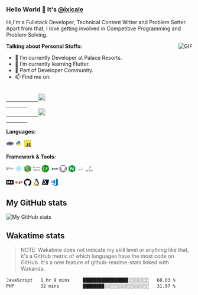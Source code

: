 <!--
**ixicale/ixicale** is a ✨ _special_ ✨ repository because its `README.md` (this file) appears on your GitHub profile.

Here are some ideas to get you started:

- 🔭 I’m currently working on ...
- 🌱 I’m currently learning ...
- 👯 I’m looking to collaborate on ...
- 🤔 I’m looking for help with ...
- 💬 Ask me about ...
- 📫 How to reach me: ...
- 😄 Pronouns: ...
- ⚡ Fun fact: ...

-->

### Hello World 👋 It's [@ixicale](https://in.linkedin.com/in/ixicale)

Hi,I'm a Fullstack Developer, Technical Content Writer and Problem Setter. Apart from that, I love getting involved in Competitive Programming and Problem Solving.

<img align="right" height="365" alt="GIF" src="https://media.giphy.com/media/USV0ym3bVWQJJmNu3N/giphy.gif" />

**Talking about Personal Stuffs:**

-   🔭 I’m currently Developer at Palace Resorts.
-   🌱 I’m currently learning Flutter.
-   👯 Part of Developer Community.
-   📫 Find me on:

<p>
    <!-- <a href="https://ixicale.github.io/" target="_blank" rel="noopener noreferrer">
        <code>
            <img
                class="text-red" height="20" width="20"
                src="https://raw.githubusercontent.com/iconic/open-iconic/master/svg/globe.svg"
            />
        </code>
    </a> -->
    <a href="https://linkedin.com/in/ixicale">
        <code>
            <img
                class="text-red" height="20" width="20"
                src="https://cdn.jsdelivr.net/npm/simple-icons@v3/icons/linkedin.svg"
            />
        </code>
    </a>
    <a href="mailto:ixicaleescalante@gmail.com" >
        <code>
            <img
                class="text-red" height="20" width="20"
                src="https://cdn.jsdelivr.net/npm/simple-icons@v4/icons/gmail.svg"
            />
        </code>
    </a>
</p>

**Languages:**

<code><img height="20" width="20" alt="php" src="https://raw.githubusercontent.com/github/explore/master/topics/php/php.png" /></code>
<code><img height="20" width="20" alt="python" src="https://raw.githubusercontent.com/github/explore/master/topics/python/python.png" /></code>
<code><img height="20" width="20" alt="javascript" src="https://raw.githubusercontent.com/github/explore/master/topics/javascript/javascript.png" /></code>

**Framework & Tools:**

<code><img height="20" width="20" alt="flask" src="https://raw.githubusercontent.com/github/explore/master/topics/flask/flask.png" /></code>
<code><img height="20" width="20" alt="react" src="https://raw.githubusercontent.com/github/explore/master/topics/react/react.png" /></code>
<code><img height="20" width="20" alt="nodejs" src="https://raw.githubusercontent.com/github/explore/master/topics/nodejs/nodejs.png" /></code>
<code><img height="20" width="20" alt="aspnet" src="https://raw.githubusercontent.com/github/explore/master/topics/aspnet/aspnet.png" /></code>
<code><img height="20" width="20" alt="csharp" src="https://raw.githubusercontent.com/github/explore/master/topics/csharp/csharp.png" /></code>
<code><img height="20" width="20" alt="bash" src="https://raw.githubusercontent.com/github/explore/master/topics/bash/bash.png" /></code>
<code><img height="20" width="20" alt="material-design" src="https://raw.githubusercontent.com/github/explore/master/topics/material-design/material-design.png" /></code>
<code><img height="20" width="20" alt="nginx" src="https://raw.githubusercontent.com/github/explore/master/topics/nginx/nginx.png" /></code>
<code><img height="20" width="20" alt="mysql" src="https://raw.githubusercontent.com/github/explore/master/topics/mysql/mysql.png" /></code>
<code><img height="20" width="20" alt="sql-server" src="https://raw.githubusercontent.com/github/explore/master/topics/sql-server/sql-server.png" /></code>

<code><img height="20" width="20" alt="markdown" src="https://raw.githubusercontent.com/github/explore/master/topics/markdown/markdown.png" /></code>
<code><img height="20" width="20" alt="git" src="https://raw.githubusercontent.com/github/explore/master/topics/git/git.png" /></code>
<code><img height="20" width="20" alt="github" src="https://raw.githubusercontent.com/github/explore/master/topics/github/github.png" /></code>
<code><img height="20" width="20" alt="linux" src="https://raw.githubusercontent.com/github/explore/master/topics/linux/linux.png" /></code>
<code><img height="20" width="20" alt="powershell" src="https://raw.githubusercontent.com/github/explore/master/topics/powershell/powershell.png" /></code>
<code><img height="20" width="20" alt="visual-studio-code" src="https://raw.githubusercontent.com/github/explore/master/topics/visual-studio-code/visual-studio-code.png" /></code>

## My GitHub stats

![My GitHub stats](https://github-readme-stats.vercel.app/api?username=ixicale&show_icons=true&count_private=true&include_all_commits=true&hide_border=true)

## Wakatime stats

> NOTE: Wakatime does not indicate my skill level or anything like that, it's a GitHub metric of which languages have the most code on GitHub. It's a new feature of github-readme-stats linked with Wakanda.

<!--START_SECTION:waka-->

```text
JavaScript   1 hr 9 mins     █████████████████░░░░░░░░   68.03 %
PHP          32 mins         ████████░░░░░░░░░░░░░░░░░   31.97 %
```

<!--END_SECTION:waka-->
